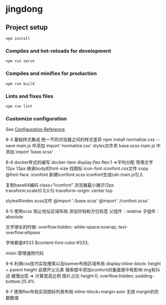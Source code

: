# jingdong

## Project setup
```
npm install
```

### Compiles and hot-reloads for development
```
npm run serve
```

### Compiles and minifies for production
```
npm run build
```

### Lints and fixes files
```
npm run lint   
```

### Customize configuration
See [Configuration Reference](https://cli.vuejs.org/config/).


<!-- install ESLint -->
<!-- install Vetur -->
8-3 基础样式集成 统一不同浏览器之间的样式差异
npm install normalize.css --save 
main.js 中添加 import 'normalize.css'
styles文件夹 base.scss
main.js 中添加 import 'base.scss'

8-4 docker样式的编写
docker-item 
display:flex     flex:1   =>平均分配
常用文字 12px 13px 继承body的font-size
找图标 icon-font
iconfont.css文件 copy @font-face .iconfont
新建iconfont.scss iconfont生成cdn
main.js引入

复制base64编码 class=“iconfont”
浏览器最小展示12px 
transform:scale(0.5,0.5)
transform-origin: center top

styles中index.scss文件
@import './base.scss'
@import './confont.scss'

8-5 使用scss 阻止地址区域布局
添加铃铛和方位标签
父组件：relative
子组件：absolute

文字很长的时候: 
overflow:hidden; 
white-space:nowrap;
text-overflow:ellipses

字体都是#333
$content-font-color:#333;

mixin 管理通用代码

8-6 利用css技巧实现搜索以及banner布局区域布局
display:inline-block: height = parent height
会撑开父元素
搜索框中添加iconfont对垂直居中有影响 
img有抖动 缓慢出现 => 计算宽高比例 图片占位
height:0;
overflow:hidden;
padding-bottom:25.4%

8-7 使用flex布局实现图标列表布局
inline-block+margin auto 无效
margin的负数数值
